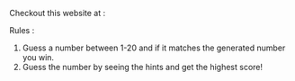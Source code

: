 Checkout this website at :

Rules :

1. Guess a number between 1-20 and if it matches the generated number you win.
2. Guess the number by seeing the hints and get the highest score!
